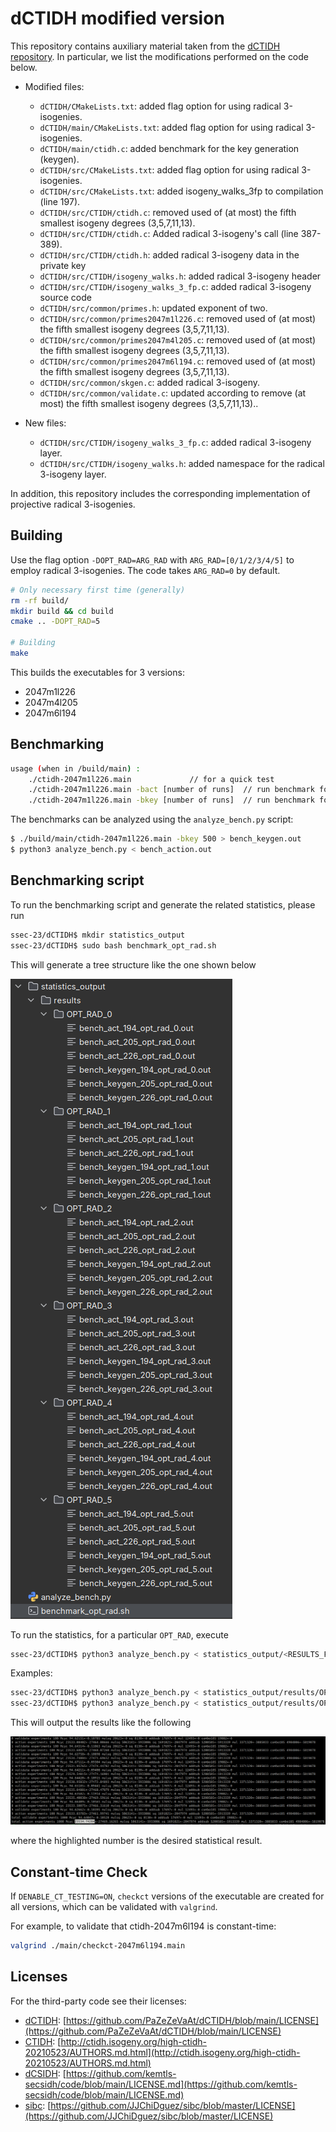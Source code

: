 # dCTIDH modified version

This repository contains auxiliary material taken from the [dCTIDH repository](https://github.com/PaZeZeVaAt/dCTIDH).
In particular, we list the modifications performed on the code below.

- Modified files:

  - `dCTIDH/CMakeLists.txt`: added flag option for using radical 3-isogenies.
  - `dCTIDH/main/CMakeLists.txt`: added flag option for using radical 3-isogenies.
  - `dCTIDH/main/ctidh.c`: added benchmark for the key generation (keygen).
  - `dCTIDH/src/CMakeLists.txt`: added flag option for using radical 3-isogenies.
  - `dCTIDH/src/CMakeLists.txt`: added isogeny_walks_3fp to compilation (line 197).
  - `dCTIDH/src/CTIDH/ctidh.c`: removed used of (at most) the fifth smallest isogeny degrees (3,5,7,11,13).
  - `dCTIDH/src/CTIDH/ctidh.c`: Added radical 3-isogeny's call (line 387-389).
  - `dCTIDH/src/CTIDH/ctidh.h`: added radical 3-isogeny data in the private key
  - `dCTIDH/src/CTIDH/isogeny_walks.h`: added radical 3-isogeny header
  - `dCTIDH/src/CTIDH/isogeny_walks_3_fp.c`: added radical 3-isogeny source code
  - `dCTIDH/src/common/primes.h`: updated exponent of two.
  - `dCTIDH/src/common/primes2047m1l226.c`: removed used of (at most) the fifth smallest isogeny degrees (3,5,7,11,13).
  - `dCTIDH/src/common/primes2047m4l205.c`: removed used of (at most) the fifth smallest isogeny degrees (3,5,7,11,13).
  - `dCTIDH/src/common/primes2047m6l194.c`: removed used of (at most) the fifth smallest isogeny degrees (3,5,7,11,13).
  - `dCTIDH/src/common/skgen.c`: added radical 3-isogeny.
  - `dCTIDH/src/common/validate.c`: updated according to remove (at most) the fifth smallest isogeny degrees (3,5,7,11,13)..

- New files:

  - `dCTIDH/src/CTIDH/isogeny_walks_3_fp.c`: added radical 3-isogeny layer.
  - `dCTIDH/src/CTIDH/isogeny_walks.h`: added namespace for the radical 3-isogeny layer.

In addition, this repository includes the corresponding implementation of projective radical 3-isogenies.

## Building

Use the flag option `-DOPT_RAD=ARG_RAD` with `ARG_RAD=[0/1/2/3/4/5]` to employ radical 3-isogenies. The code takes `ARG_RAD=0` by default.

```sh
# Only necessary first time (generally)
rm -rf build/
mkdir build && cd build
cmake .. -DOPT_RAD=5

# Building
make
```
This builds the executables for 3 versions:

- 2047m1l226 
- 2047m4l205
- 2047m6l194

## Benchmarking

```sh
usage (when in /build/main) : 	
    ./ctidh-2047m1l226.main				// for a quick test
    ./ctidh-2047m1l226.main -bact [number of runs]	// run benchmark for the action
    ./ctidh-2047m1l226.main -bkey [number of runs]	// run benchmark for the action
```

The benchmarks can be analyzed using the `analyze_bench.py` script:

```sh
$ ./build/main/ctidh-2047m1l226.main -bkey 500 > bench_keygen.out
$ python3 analyze_bench.py < bench_action.out 
```

## Benchmarking script

To run the benchmarking script and generate the related statistics, please run

```bash
ssec-23/dCTIDH$ mkdir statistics_output
ssec-23/dCTIDH$ sudo bash benchmark_opt_rad.sh 
```

This will generate a tree structure like the one shown below

![tree_structure](../gifs/benchmark_dCTIDH.png)

To run the statistics, for a particular `OPT_RAD`, execute

```bash
ssec-23/dCTIDH$ python3 analyze_bench.py < statistics_output/<RESULTS_FOLDER>/OPT_RAD_<SELECTED_OPT_RAD>/bench_<KEYGEN_OR_ACT>_<dCTIDH_PRIME>_opt_rad_<SELECTED_OPT_RAD>.out
```
Examples:
```bash
ssec-23/dCTIDH$ python3 analyze_bench.py < statistics_output/results/OPT_RAD_0/bench_keygen_226_opt_rad_0.out
ssec-23/dCTIDH$ python3 analyze_bench.py < statistics_output/results/OPT_RAD_1/bench_act_205_opt_rad_1.out
```
This will output the results like the following

![stats](../gifs/dCTIDH_stats.png)

where the highlighted number is the desired statistical result.

## Constant-time Check

If `DENABLE_CT_TESTING=ON`, `checkct` versions of the executable are created for all versions, which can be validated with `valgrind`.

For example, to validate that ctidh-2047m6l194 is constant-time:

```sh 
valgrind ./main/checkct-2047m6l194.main
```

## Licenses

For the third-party code see their licenses:

- [dCTIDH](https://github.com/PaZeZeVaAt/dCTIDH): [https://github.com/PaZeZeVaAt/dCTIDH/blob/main/LICENSE](https://github.com/PaZeZeVaAt/dCTIDH/blob/main/LICENSE)
- [CTIDH](http://ctidh.isogeny.org/): [http://ctidh.isogeny.org/high-ctidh-20210523/AUTHORS.md.html](http://ctidh.isogeny.org/high-ctidh-20210523/AUTHORS.md.html)
- [dCSIDH](https://github.com/kemtls-secsidh/code): [https://github.com/kemtls-secsidh/code/blob/main/LICENSE.md](https://github.com/kemtls-secsidh/code/blob/main/LICENSE.md)
- [sibc](https://github.com/JJChiDguez/sibc): [https://github.com/JJChiDguez/sibc/blob/master/LICENSE](https://github.com/JJChiDguez/sibc/blob/master/LICENSE)
